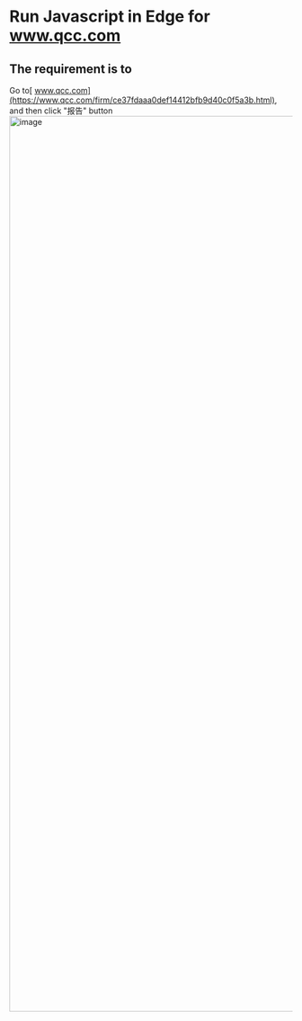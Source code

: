 # Run Javascript in Edge for www.qcc.com

## The requirement is to 

Go to[ www.qcc.com](https://www.qcc.com/firm/ce37fdaaa0def14412bfb9d40c0f5a3b.html), and then click "报告" button  <br/>
<img width="2882" height="1593" alt="image" src="https://github.com/user-attachments/assets/29af6567-094c-4c97-8e94-1758593779b6" />
